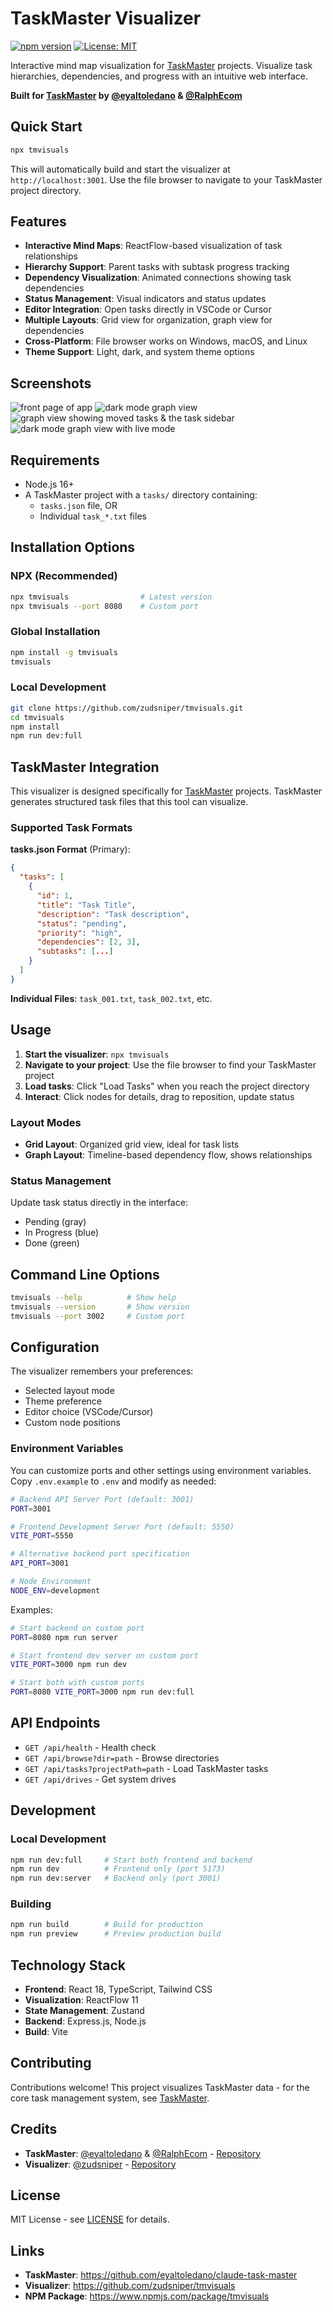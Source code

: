 # TaskMaster Visualizer

[![npm version](https://badge.fury.io/js/tmvisuals.svg)](https://www.npmjs.com/package/tmvisuals)
[![License: MIT](https://img.shields.io/badge/License-MIT-yellow.svg)](https://opensource.org/licenses/MIT)

Interactive mind map visualization for [TaskMaster](https://github.com/eyaltoledano/claude-task-master) projects. Visualize task hierarchies, dependencies, and progress with an intuitive web interface.

**Built for [TaskMaster](https://github.com/eyaltoledano/claude-task-master) by [@eyaltoledano](https://x.com/eyaltoledano) & [@RalphEcom](https://x.com/RalphEcom)**

## Quick Start

```bash
npx tmvisuals
```

This will automatically build and start the visualizer at `http://localhost:3001`. Use the file browser to navigate to your TaskMaster project directory.

## Features

- **Interactive Mind Maps**: ReactFlow-based visualization of task relationships
- **Hierarchy Support**: Parent tasks with subtask progress tracking
- **Dependency Visualization**: Animated connections showing task dependencies
- **Status Management**: Visual indicators and status updates
- **Editor Integration**: Open tasks directly in VSCode or Cursor
- **Multiple Layouts**: Grid view for organization, graph view for dependencies
- **Cross-Platform**: File browser works on Windows, macOS, and Linux
- **Theme Support**: Light, dark, and system theme options

## Screenshots
![front page of app](image.png)
![dark mode graph view](image-1.png)
![graph view showing moved tasks & the task sidebar](image-2.png)
![dark mode graph view with live mode](image-3.png)

## Requirements

- Node.js 16+
- A TaskMaster project with a `tasks/` directory containing:
  - `tasks.json` file, OR
  - Individual `task_*.txt` files

## Installation Options

### NPX (Recommended)
```bash
npx tmvisuals                # Latest version
npx tmvisuals --port 8080    # Custom port
```

### Global Installation
```bash
npm install -g tmvisuals
tmvisuals
```

### Local Development
```bash
git clone https://github.com/zudsniper/tmvisuals.git
cd tmvisuals
npm install
npm run dev:full
```

## TaskMaster Integration

This visualizer is designed specifically for [TaskMaster](https://github.com/eyaltoledano/claude-task-master) projects. TaskMaster generates structured task files that this tool can visualize.

### Supported Task Formats

**tasks.json Format** (Primary):
```json
{
  "tasks": [
    {
      "id": 1,
      "title": "Task Title",
      "description": "Task description",
      "status": "pending",
      "priority": "high",
      "dependencies": [2, 3],
      "subtasks": [...]
    }
  ]
}
```

**Individual Files**: `task_001.txt`, `task_002.txt`, etc.

## Usage

1. **Start the visualizer**: `npx tmvisuals`
2. **Navigate to your project**: Use the file browser to find your TaskMaster project
3. **Load tasks**: Click "Load Tasks" when you reach the project directory
4. **Interact**: Click nodes for details, drag to reposition, update status

### Layout Modes

- **Grid Layout**: Organized grid view, ideal for task lists
- **Graph Layout**: Timeline-based dependency flow, shows relationships

### Status Management

Update task status directly in the interface:
- Pending (gray)
- In Progress (blue) 
- Done (green)

## Command Line Options

```bash
tmvisuals --help          # Show help
tmvisuals --version       # Show version
tmvisuals --port 3002     # Custom port
```

## Configuration

The visualizer remembers your preferences:
- Selected layout mode
- Theme preference
- Editor choice (VSCode/Cursor)
- Custom node positions

### Environment Variables

You can customize ports and other settings using environment variables. Copy `.env.example` to `.env` and modify as needed:

```bash
# Backend API Server Port (default: 3001)
PORT=3001

# Frontend Development Server Port (default: 5550) 
VITE_PORT=5550

# Alternative backend port specification
API_PORT=3001

# Node Environment
NODE_ENV=development
```

Examples:
```bash
# Start backend on custom port
PORT=8080 npm run server

# Start frontend dev server on custom port
VITE_PORT=3000 npm run dev

# Start both with custom ports
PORT=8080 VITE_PORT=3000 npm run dev:full
```

## API Endpoints

- `GET /api/health` - Health check
- `GET /api/browse?dir=path` - Browse directories
- `GET /api/tasks?projectPath=path` - Load TaskMaster tasks
- `GET /api/drives` - Get system drives

## Development

### Local Development
```bash
npm run dev:full     # Start both frontend and backend
npm run dev          # Frontend only (port 5173)
npm run dev:server   # Backend only (port 3001)
```

### Building
```bash
npm run build        # Build for production
npm run preview      # Preview production build
```

## Technology Stack

- **Frontend**: React 18, TypeScript, Tailwind CSS
- **Visualization**: ReactFlow 11
- **State Management**: Zustand
- **Backend**: Express.js, Node.js
- **Build**: Vite

## Contributing

Contributions welcome! This project visualizes TaskMaster data - for the core task management system, see [TaskMaster](https://github.com/eyaltoledano/claude-task-master).

## Credits

- **TaskMaster**: [@eyaltoledano](https://x.com/eyaltoledano) & [@RalphEcom](https://x.com/RalphEcom) - [Repository](https://github.com/eyaltoledano/claude-task-master)
- **Visualizer**: [@zudsniper](https://github.com/zudsniper) - [Repository](https://github.com/zudsniper/tmvisuals)

## License

MIT License - see [LICENSE](LICENSE) for details.

## Links

- **TaskMaster**: https://github.com/eyaltoledano/claude-task-master
- **Visualizer**: https://github.com/zudsniper/tmvisuals
- **NPM Package**: https://www.npmjs.com/package/tmvisuals